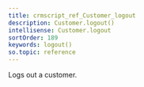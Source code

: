 ```yaml
---
title: crmscript_ref_Customer_logout
description: Customer.logout()
intellisense: Customer.logout
sortOrder: 189
keywords: logout()
so.topic: reference
---
```



Logs out a customer.


